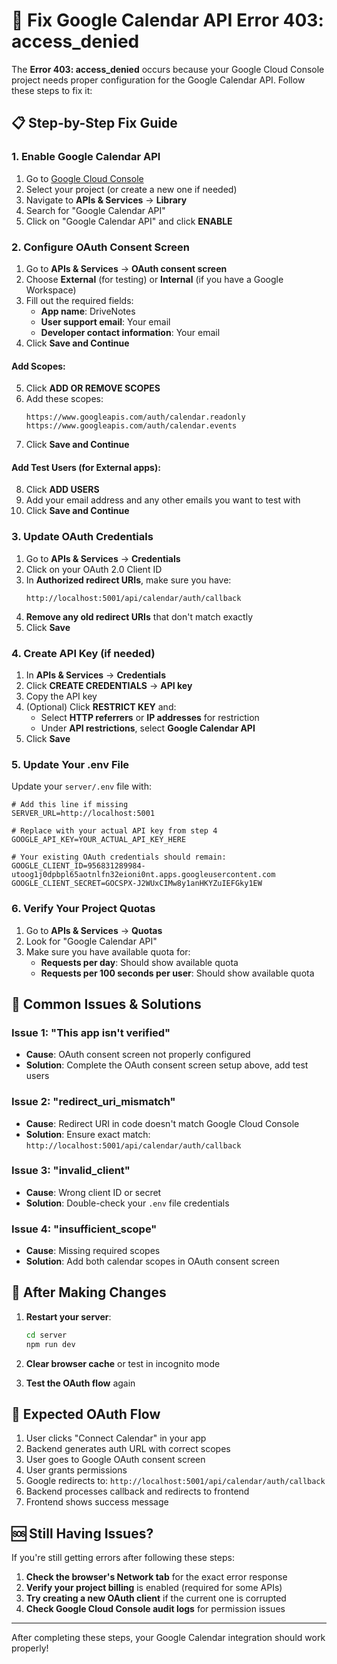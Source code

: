 # 🔧 Fix Google Calendar API Error 403: access_denied

The **Error 403: access_denied** occurs because your Google Cloud Console project needs proper configuration for the Google Calendar API. Follow these steps to fix it:

## 📋 Step-by-Step Fix Guide

### 1. **Enable Google Calendar API**

1. Go to [Google Cloud Console](https://console.cloud.google.com/)
2. Select your project (or create a new one if needed)
3. Navigate to **APIs & Services** → **Library**
4. Search for "Google Calendar API"
5. Click on "Google Calendar API" and click **ENABLE**

### 2. **Configure OAuth Consent Screen**

1. Go to **APIs & Services** → **OAuth consent screen**
2. Choose **External** (for testing) or **Internal** (if you have a Google Workspace)
3. Fill out the required fields:
   - **App name**: DriveNotes
   - **User support email**: Your email
   - **Developer contact information**: Your email
4. Click **Save and Continue**

#### **Add Scopes:**
5. Click **ADD OR REMOVE SCOPES**
6. Add these scopes:
   ```
   https://www.googleapis.com/auth/calendar.readonly
   https://www.googleapis.com/auth/calendar.events
   ```
7. Click **Save and Continue**

#### **Add Test Users (for External apps):**
8. Click **ADD USERS**
9. Add your email address and any other emails you want to test with
10. Click **Save and Continue**

### 3. **Update OAuth Credentials**

1. Go to **APIs & Services** → **Credentials**
2. Click on your OAuth 2.0 Client ID
3. In **Authorized redirect URIs**, make sure you have:
   ```
   http://localhost:5001/api/calendar/auth/callback
   ```
4. **Remove any old redirect URIs** that don't match exactly
5. Click **Save**

### 4. **Create API Key (if needed)**

1. In **APIs & Services** → **Credentials**
2. Click **CREATE CREDENTIALS** → **API key**
3. Copy the API key
4. (Optional) Click **RESTRICT KEY** and:
   - Select **HTTP referrers** or **IP addresses** for restriction
   - Under **API restrictions**, select **Google Calendar API**
5. Click **Save**

### 5. **Update Your .env File**

Update your `server/.env` file with:

```env
# Add this line if missing
SERVER_URL=http://localhost:5001

# Replace with your actual API key from step 4
GOOGLE_API_KEY=YOUR_ACTUAL_API_KEY_HERE

# Your existing OAuth credentials should remain:
GOOGLE_CLIENT_ID=956831289984-utoog1j0dpbpl65aotnlfn32eioni0nt.apps.googleusercontent.com
GOOGLE_CLIENT_SECRET=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
```

### 6. **Verify Your Project Quotas**

1. Go to **APIs & Services** → **Quotas**
2. Look for "Google Calendar API"
3. Make sure you have available quota for:
   - **Requests per day**: Should show available quota
   - **Requests per 100 seconds per user**: Should show available quota

## 🚨 Common Issues & Solutions

### **Issue 1: "This app isn't verified"**
- **Cause**: OAuth consent screen not properly configured
- **Solution**: Complete the OAuth consent screen setup above, add test users

### **Issue 2: "redirect_uri_mismatch"** 
- **Cause**: Redirect URI in code doesn't match Google Cloud Console
- **Solution**: Ensure exact match: `http://localhost:5001/api/calendar/auth/callback`

### **Issue 3: "invalid_client"**
- **Cause**: Wrong client ID or secret
- **Solution**: Double-check your `.env` file credentials

### **Issue 4: "insufficient_scope"**
- **Cause**: Missing required scopes
- **Solution**: Add both calendar scopes in OAuth consent screen

## 🔄 After Making Changes

1. **Restart your server**:
   ```bash
   cd server
   npm run dev
   ```

2. **Clear browser cache** or test in incognito mode

3. **Test the OAuth flow** again

## 📝 Expected OAuth Flow

1. User clicks "Connect Calendar" in your app
2. Backend generates auth URL with correct scopes
3. User goes to Google OAuth consent screen
4. User grants permissions
5. Google redirects to: `http://localhost:5001/api/calendar/auth/callback`
6. Backend processes callback and redirects to frontend
7. Frontend shows success message

## 🆘 Still Having Issues?

If you're still getting errors after following these steps:

1. **Check the browser's Network tab** for the exact error response
2. **Verify your project billing** is enabled (required for some APIs)
3. **Try creating a new OAuth client** if the current one is corrupted
4. **Check Google Cloud Console audit logs** for permission issues

---

After completing these steps, your Google Calendar integration should work properly!
